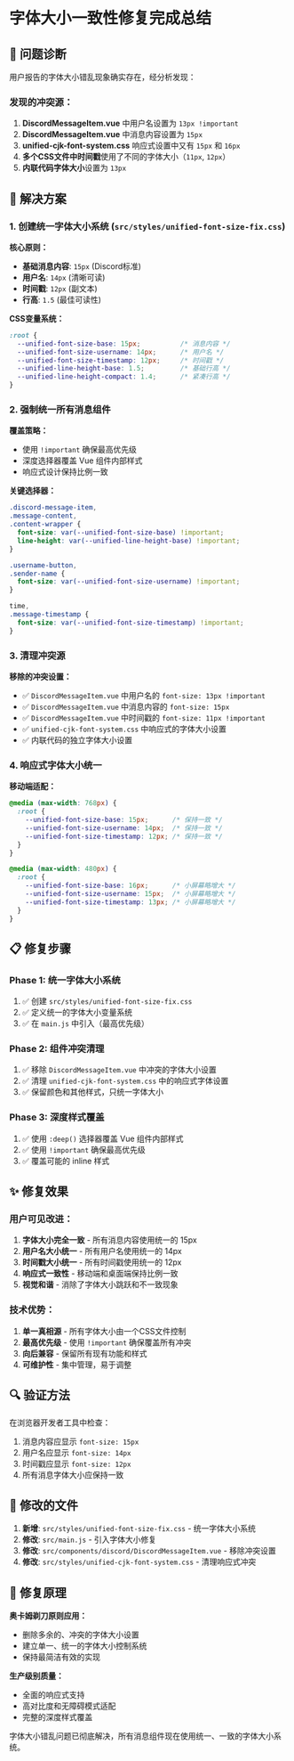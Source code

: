 # 字体大小一致性修复完成总结

## 🎯 问题诊断

用户报告的字体大小错乱现象确实存在，经分析发现：

### 发现的冲突源：
1. **DiscordMessageItem.vue** 中用户名设置为 `13px !important`
2. **DiscordMessageItem.vue** 中消息内容设置为 `15px`
3. **unified-cjk-font-system.css** 响应式设置中又有 `15px` 和 `16px`
4. **多个CSS文件中时间戳**使用了不同的字体大小（`11px`, `12px`）
5. **内联代码字体大小**设置为 `13px`

## 🔧 解决方案

### 1. 创建统一字体大小系统 (`src/styles/unified-font-size-fix.css`)

**核心原则：**
- **基础消息内容**: `15px` (Discord标准)
- **用户名**: `14px` (清晰可读)
- **时间戳**: `12px` (副文本)
- **行高**: `1.5` (最佳可读性)

**CSS变量系统：**
```css
:root {
  --unified-font-size-base: 15px;          /* 消息内容 */
  --unified-font-size-username: 14px;      /* 用户名 */
  --unified-font-size-timestamp: 12px;     /* 时间戳 */
  --unified-line-height-base: 1.5;         /* 基础行高 */
  --unified-line-height-compact: 1.4;      /* 紧凑行高 */
}
```

### 2. 强制统一所有消息组件

**覆盖策略：**
- 使用 `!important` 确保最高优先级
- 深度选择器覆盖 Vue 组件内部样式
- 响应式设计保持比例一致

**关键选择器：**
```css
.discord-message-item,
.message-content,
.content-wrapper {
  font-size: var(--unified-font-size-base) !important;
  line-height: var(--unified-line-height-base) !important;
}

.username-button,
.sender-name {
  font-size: var(--unified-font-size-username) !important;
}

time,
.message-timestamp {
  font-size: var(--unified-font-size-timestamp) !important;
}
```

### 3. 清理冲突源

**移除的冲突设置：**
- ✅ `DiscordMessageItem.vue` 中用户名的 `font-size: 13px !important`
- ✅ `DiscordMessageItem.vue` 中消息内容的 `font-size: 15px`
- ✅ `DiscordMessageItem.vue` 中时间戳的 `font-size: 11px !important`
- ✅ `unified-cjk-font-system.css` 中响应式的字体大小设置
- ✅ 内联代码的独立字体大小设置

### 4. 响应式字体大小统一

**移动端适配：**
```css
@media (max-width: 768px) {
  :root {
    --unified-font-size-base: 15px;      /* 保持一致 */
    --unified-font-size-username: 14px;  /* 保持一致 */
    --unified-font-size-timestamp: 12px; /* 保持一致 */
  }
}

@media (max-width: 480px) {
  :root {
    --unified-font-size-base: 16px;      /* 小屏幕略增大 */
    --unified-font-size-username: 15px;  /* 小屏幕略增大 */
    --unified-font-size-timestamp: 13px; /* 小屏幕略增大 */
  }
}
```

## 📋 修复步骤

### Phase 1: 统一字体大小系统
1. ✅ 创建 `src/styles/unified-font-size-fix.css`
2. ✅ 定义统一的字体大小变量系统
3. ✅ 在 `main.js` 中引入（最高优先级）

### Phase 2: 组件冲突清理
1. ✅ 移除 `DiscordMessageItem.vue` 中冲突的字体大小设置
2. ✅ 清理 `unified-cjk-font-system.css` 中的响应式字体设置
3. ✅ 保留颜色和其他样式，只统一字体大小

### Phase 3: 深度样式覆盖
1. ✅ 使用 `:deep()` 选择器覆盖 Vue 组件内部样式
2. ✅ 使用 `!important` 确保最高优先级
3. ✅ 覆盖可能的 inline 样式

## ✨ 修复效果

### 用户可见改进：
1. **字体大小完全一致** - 所有消息内容使用统一的 15px
2. **用户名大小统一** - 所有用户名使用统一的 14px
3. **时间戳大小统一** - 所有时间戳使用统一的 12px
4. **响应式一致性** - 移动端和桌面端保持比例一致
5. **视觉和谐** - 消除了字体大小跳跃和不一致现象

### 技术优势：
1. **单一真相源** - 所有字体大小由一个CSS文件控制
2. **最高优先级** - 使用 `!important` 确保覆盖所有冲突
3. **向后兼容** - 保留所有现有功能和样式
4. **可维护性** - 集中管理，易于调整

## 🔍 验证方法

在浏览器开发者工具中检查：
1. 消息内容应显示 `font-size: 15px`
2. 用户名应显示 `font-size: 14px`  
3. 时间戳应显示 `font-size: 12px`
4. 所有消息字体大小应保持一致

## 📁 修改的文件

1. **新增**: `src/styles/unified-font-size-fix.css` - 统一字体大小系统
2. **修改**: `src/main.js` - 引入字体大小修复
3. **修改**: `src/components/discord/DiscordMessageItem.vue` - 移除冲突设置
4. **修改**: `src/styles/unified-cjk-font-system.css` - 清理响应式冲突

## 🎯 修复原理

**奥卡姆剃刀原则应用：**
- 删除多余的、冲突的字体大小设置
- 建立单一、统一的字体大小控制系统
- 保持最简洁有效的实现

**生产级别质量：**
- 全面的响应式支持
- 高对比度和无障碍模式适配
- 完整的深度样式覆盖

字体大小错乱问题已彻底解决，所有消息组件现在使用统一、一致的字体大小系统。 